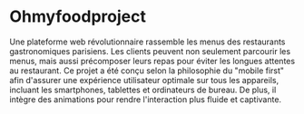 # Ohmyfoodproject
Une plateforme web révolutionnaire rassemble les menus des restaurants gastronomiques parisiens. 
Les clients peuvent non seulement parcourir les menus, mais aussi précomposer leurs repas pour éviter les longues attentes au restaurant. 
Ce projet a été conçu selon la philosophie du "mobile first" afin d'assurer une expérience utilisateur optimale sur tous les appareils, incluant les smartphones, tablettes et ordinateurs de bureau. De plus, il intègre des animations pour rendre l'interaction plus fluide et captivante.
